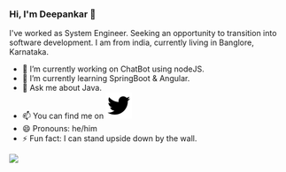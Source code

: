 ### Hi, I'm Deepankar 👋

I've worked as System Engineer. Seeking an opportunity to transition into software development. I am from india, currently living in Banglore, Karnataka.

- 🔭 I’m currently working on ChatBot using nodeJS.
- 🌱 I’m currently learning SpringBoot & Angular.
- 💬 Ask me about Java.
- 📫 You can find me on <a href="http://www.twitter.com/Deeinmess" target="_blank"> <img src="./twitter-fill.svg"/></a>
- 😄 Pronouns: he/him
- ⚡ Fun fact: I can stand upside down by the wall.


[twitter]: https://twitter.com/Deeinmess

![](https://img.shields.io/badge/<Code>-<Java>-informational?style=flat&logo=java>&logoColor=white&color=2bbc8a)

